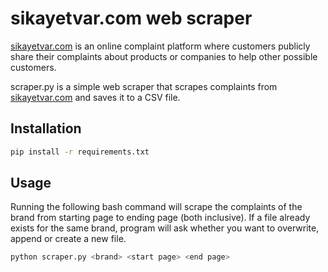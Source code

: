 # sikayetvar.com web scraper
[sikayetvar.com](https://sikayetvar.com) is an online complaint platform where customers publicly share their complaints about products or companies to help other possible customers.

scraper.py is a simple web scraper that scrapes complaints from [sikayetvar.com](https://sikayetvar.com) and saves it to a CSV file.

## Installation

```bash
pip install -r requirements.txt
```

## Usage

Running the following bash command will scrape the complaints of the brand from starting page to ending page (both inclusive). If a file already exists for the same brand, program will ask whether you want to overwrite, append or create a new file.

```bash
python scraper.py <brand> <start page> <end page>
```
